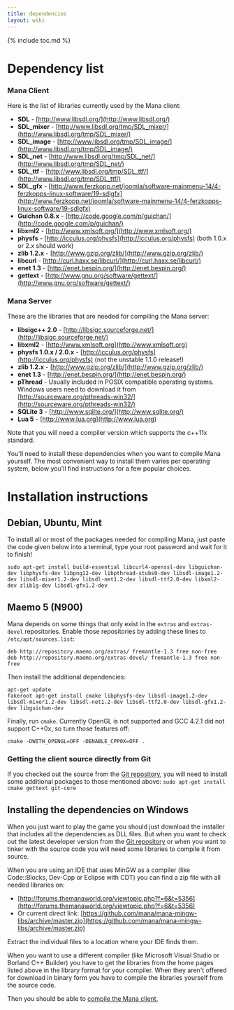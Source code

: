 ```yaml
---
title: dependencies
layout: wiki
---
```

{% include toc.md %}
#  Dependency list

###  Mana Client

Here is the list of libraries currently used by the Mana client:

 * **SDL** -  [http://www.libsdl.org/](http://www.libsdl.org/)
 * **SDL_mixer** -  [http://www.libsdl.org/tmp/SDL_mixer/](http://www.libsdl.org/tmp/SDL_mixer/)
 * **SDL_image** -  [http://www.libsdl.org/tmp/SDL_image/](http://www.libsdl.org/tmp/SDL_image/)
 * **SDL_net** - [http://www.libsdl.org/tmp/SDL_net/](http://www.libsdl.org/tmp/SDL_net/)
 * **SDL_ttf** -  [http://www.libsdl.org/tmp/SDL_ttf/](http://www.libsdl.org/tmp/SDL_ttf/)
 * **SDL_gfx** -  [http://www.ferzkopp.net/joomla/software-mainmenu-14/4-ferzkopps-linux-software/19-sdlgfx](http://www.ferzkopp.net/joomla/software-mainmenu-14/4-ferzkopps-linux-software/19-sdlgfx)
 * **Guichan 0.8.x** - [http://code.google.com/p/guichan/](http://code.google.com/p/guichan/)
 * **libxml2** - [http://www.xmlsoft.org/](http://www.xmlsoft.org/)
 * **physfs** - [http://icculus.org/physfs](http://icculus.org/physfs) (both 1.0.x or 2.x should work)
 * **zlib 1.2.x** - [http://www.gzip.org/zlib/](http://www.gzip.org/zlib/)
 * **libcurl** - [http://curl.haxx.se/libcurl/](http://curl.haxx.se/libcurl/)
 * **enet 1.3** - [http://enet.bespin.org/](http://enet.bespin.org/)
 * **gettext** - [http://www.gnu.org/software/gettext/](http://www.gnu.org/software/gettext/)

###  Mana Server

These are the libraries that are needed for compiling the Mana server:

 * **libsigc++ 2.0** - [http://libsigc.sourceforge.net/](http://libsigc.sourceforge.net/)
 * **libxml2** - [http://www.xmlsoft.org](http://www.xmlsoft.org)
 * **physfs 1.0.x / 2.0.x** - [http://icculus.org/physfs](http://icculus.org/physfs) (not the unstable 1.1.0 release!)
 * **zlib 1.2.x** - [http://www.gzip.org/zlib/](http://www.gzip.org/zlib/)
 * **enet 1.3** - [http://enet.bespin.org/](http://enet.bespin.org/)
 * **pThread** - Usually included in POSIX compatible operating systems. Windows users need to download it from [http://sourceware.org/pthreads-win32/](http://sourceware.org/pthreads-win32/)
 * **SQLite 3** - [http://www.sqlite.org/](http://www.sqlite.org/)
 * **Lua 5** - [http://www.lua.org](http://www.lua.org)

Note that you will need a compiler version which supports the c++11x standard.

You'll need to install these dependencies when you want to compile Mana yourself. The most convenient way to install them varies per operating system, below you'll find instructions for a few popular choices.

#  Installation instructions

##  Debian, Ubuntu, Mint

To install all or most of the packages needed for compiling Mana, just paste the code given below into a terminal, type your root password and wait for it to finish!

`sudo apt-get install build-essential libcurl4-openssl-dev libguichan-dev libphysfs-dev libpng12-dev libpthread-stubs0-dev libsdl-image1.2-dev libsdl-mixer1.2-dev libsdl-net1.2-dev libsdl-ttf2.0-dev libxml2-dev zlib1g-dev libsdl-gfx1.2-dev`

##  Maemo 5 (N900)

Mana depends on some things that only exist in the `extras` and `extras-devel` repositories. Enable those repositories by adding these lines to `/etc/apt/sources.list`:


    deb http://repository.maemo.org/extras/ fremantle-1.3 free non-free
    deb http://repository.maemo.org/extras-devel/ fremantle-1.3 free non-free


Then install the additional dependencies:


    apt-get update
    fakeroot apt-get install cmake libphysfs-dev libsdl-image1.2-dev libsdl-mixer1.2-dev libsdl-net1.2-dev libsdl-ttf2.0-dev libsdl-gfx1.2-dev libguichan-dev


Finally, run `cmake`. Currently OpenGL is not supported and GCC 4.2.1 did not support C++0x, so turn those features off:


    cmake -DWITH_OPENGL=OFF -DENABLE_CPP0X=OFF .


###  Getting the client source directly from Git

If you checked out the source from the [Git repository](git_repository.html), you will need to install some additional packages to those mentioned above:
`sudo apt-get install cmake gettext git-core`

##  Installing the dependencies on Windows

When you just want to play the game you should just download the installer that includes all the dependencies as DLL files. But when you want to check out the latest developer version from the [Git repository](git_repository.html) or when you want to tinker with the source code you will need some libraries to compile it from source.

When you are using an IDE that uses MinGW as a compiler (like Code::Blocks, Dev-Cpp or Eclipse with CDT) you can find a zip file with all needed libraries on:
 * [http://forums.themanaworld.org/viewtopic.php?f=6&t=5356](http://forums.themanaworld.org/viewtopic.php?f=6&t=5356)
 * Or current direct link: [https://github.com/mana/mana-mingw-libs/archive/master.zip](https://github.com/mana/mana-mingw-libs/archive/master.zip)

Extract the individual files to a location where your IDE finds them.

When you want to use a different compiler (like Microsoft Visual Studio or Borland C++ Builder) you have to get the libraries from the home pages listed above in the library format for your compiler. When they aren't offered for download in binary form you have to compile the libraries yourself from the source code.

Then you should be able to [compile the Mana client.](compile_mana_from_source.html)
